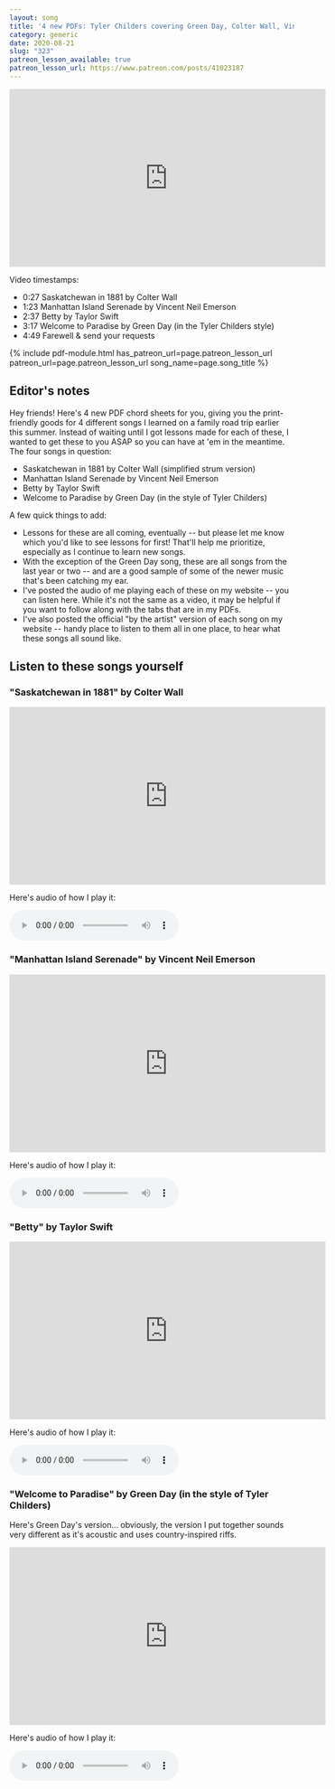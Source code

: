 ```yaml
---
layout: song
title: '4 new PDFs: Tyler Childers covering Green Day, Colter Wall, Vincent Neil Emerson, and Taylor Swift'
category: generic
date: 2020-08-21
slug: "323"
patreon_lesson_available: true
patreon_lesson_url: https://www.patreon.com/posts/41023187
---
```




<!-- https://youtu.be/SyahJJ332uk -->

<!-- ## Video -->

<!-- Coming soon! -->

<iframe width="560" height="315" src="https://www.youtube.com/embed/6BBD4pNVNcA" frameborder="0" allow="accelerometer; autoplay; encrypted-media; gyroscope; picture-in-picture" allowfullscreen></iframe>

Video timestamps:

- 0:27 Saskatchewan in 1881 by Colter Wall
- 1:23 Manhattan Island Serenade by Vincent Neil Emerson
- 2:37 Betty by Taylor Swift
- 3:17 Welcome to Paradise by Green Day (in the Tyler Childers style)
- 4:49 Farewell & send your requests

<!--  -->
 
{% include pdf-module.html has_patreon_url=page.patreon_lesson_url patreon_url=page.patreon_lesson_url song_name=page.song_title %}

## Editor's notes

Hey friends! Here's 4 new PDF chord sheets for you, giving you the print-friendly goods for 4 different songs I learned on a family road trip earlier this summer. Instead of waiting until I got lessons made for each of these, I wanted to get these to you ASAP so you can have at 'em in the meantime. The four songs in question:

- Saskatchewan in 1881 by Colter Wall (simplified strum version)
- Manhattan Island Serenade by Vincent Neil Emerson
- Betty by Taylor Swift
- Welcome to Paradise by Green Day (in the style of Tyler Childers)

<!-- Here's a preview of all four PDFs. They're attached at the bottom of this post! -->

A few quick things to add:

- Lessons for these are all coming, eventually -- but please let me know which you'd like to see lessons for first! That'll help me prioritize, especially as I continue to learn new songs.
- With the exception of the Green Day song, these are all songs from the last year or two -- and are a good sample of some of the newer music that's been catching my ear.
- I've posted the audio of me playing each of these on my website -- you can listen here. While it's not the same as a video, it may be helpful if you want to follow along with the tabs that are in my PDFs.
- I've also posted the official "by the artist" version of each song on my website -- handy place to listen to them all in one place, to hear what these songs all sound like.

<!-- Thanks, and I hope you enjoy!
David -->

## Listen to these songs yourself

### "Saskatchewan in 1881" by Colter Wall

<iframe width="560" height="315" src="https://www.youtube.com/embed/E-GLE_zo2MY" frameborder="0" allow="accelerometer; autoplay; encrypted-media; gyroscope; picture-in-picture" allowfullscreen></iframe>

Here's audio of how I play it:

<audio controls>
  <source src="/audio/323_saskatchewan_playthrough.mp3" type="audio/mpeg">
Your browser does not support the audio element.
</audio>

### "Manhattan Island Serenade" by Vincent Neil Emerson

<iframe width="560" height="315" src="https://www.youtube.com/embed/aG4EcixbNL4" frameborder="0" allow="accelerometer; autoplay; encrypted-media; gyroscope; picture-in-picture" allowfullscreen></iframe>

Here's audio of how I play it:

<audio controls>
  <source src="/audio/323_mis_playthrough.mp3" type="audio/mpeg">
Your browser does not support the audio element.
</audio>

### "Betty" by Taylor Swift

<iframe width="560" height="315" src="https://www.youtube.com/embed/6TAPqXkZW_I" frameborder="0" allow="accelerometer; autoplay; encrypted-media; gyroscope; picture-in-picture" allowfullscreen></iframe>

Here's audio of how I play it:

<audio controls>
  <source src="/audio/323_betty_playthrough.mp3" type="audio/mpeg">
Your browser does not support the audio element.
</audio>

### "Welcome to Paradise" by Green Day (in the style of Tyler Childers)

Here's Green Day's version... obviously, the version I put together sounds very different as it's acoustic and uses country-inspired riffs.

<iframe width="560" height="315" src="https://www.youtube.com/embed/iOcrKFiB_ts" frameborder="0" allow="accelerometer; autoplay; encrypted-media; gyroscope; picture-in-picture" allowfullscreen></iframe>

Here's audio of how I play it:

<audio controls>
  <source src="/audio/323_wtparadise_playthrough.mp3" type="audio/mpeg">
Your browser does not support the audio element.
</audio>
